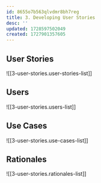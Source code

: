 ```yaml
---
id: 8655o7b563qlvdmr8bh7reg
title: 3. Developing User Stories
desc: ''
updated: 1728597502049
created: 1727901357605
---
```


## User Stories

![[3-user-stories.user-stories-list]]

## Users

![[3-user-stories.users-list]]

## Use Cases

![[3-user-stories.use-cases-list]]

## Rationales

![[3-user-stories.rationales-list]]
